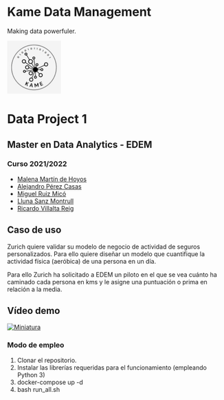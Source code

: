 # Kame Data Management
Making data powerfuler.

<img src="kame_logo_1.jpg" alt="drawing" width="125"/>

# Data Project 1
## Master en Data Analytics - EDEM
### Curso 2021/2022

- [Malena Martín de Hoyos](https://www.linkedin.com/in/malena-mart%C3%ADn-a027bb201/)
- [Alejandro Pérez Casas](https://www.linkedin.com/in/alejandro-perez-casas)
- [Miguel Ruiz Micó](https://www.linkedin.com/in/miguel-ruiz-mic%C3%B3-222115213/)
- [Lluna Sanz Montrull](https://www.linkedin.com/in/llunasmontrull/)
- [Ricardo Villalta Reig](https://www.linkedin.com/in/ricardovillalta)


## Caso de uso

Zurich quiere validar su modelo de negocio de actividad de seguros personalizados. Para ello quiere diseñar un modelo que cuantifique la actividad física (aeróbica) de una persona en un día.

Para ello Zurich ha solicitado a EDEM un piloto en el que se vea cuánto ha caminado cada persona en kms y le asigne una puntuación o prima en relación a la media.


## Vídeo demo
[![Miniatura](https://img.youtube.com/vi/SYLyQSPnRec/hqdefault.jpg)](https://www.youtube.com/watch?v=SYLyQSPnRec)

### Modo de empleo

1. Clonar el repositorio.
2. Instalar las librerías requeridas para el funcionamiento (empleando Python 3)
3. docker-compose up -d
4. bash run_all.sh


